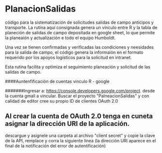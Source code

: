# PlanacionSalidas
código para la sistematización de solicitudes  salidas de campo anticipos y transporte.
La rutina aquí consignada genera un vinculo entre R y la tabla de planeción de salidas de campo depositada en google sheet, lo que permite la planeaión y actualización e todo el equipo Humboldt.

Una vez se tienen confirmadas y verificadas las condiciones y neesidades para la salida de campo, el código genera la informaión en el formato requerido por los apoyos logísticos para la solicitud en intranet. 

Esta rutina facilita y optimiza el seguimiento planeación y solicitud de las salidas de campo. 

####Auntenfificación de cuentas vinculo R - google

#######Ingresar a:  https://console.developers.google.com/project. desde la cuenta gmail a vincular.
 Buscar el proyecto "PalneacionSalidas" y con calidad de editor cree su propio ID de clientes OAuth 2.0

## Al crear la cuenta de OAuth 2.0 tenga en cuneta asignar la dirección URI de la aplicación.
descargue y asignele una carpeta al archivo "client secret" y copie la clave de la API, remplace y corra la siguiente linea (la dirección URI aparece en el final de la notificación del error de autentificación)


